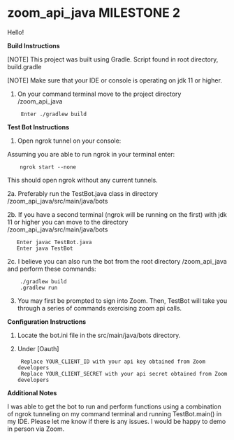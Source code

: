 # zoom_api_java MILESTONE 2

Hello!

**Build Instructions** 

[NOTE] This project was built using Gradle. Script found in root directory, build.gradle

[NOTE] Make sure that your IDE or console is operating on jdk 11 or higher.
1) On your command terminal move to the project directory /zoom_api_java

        Enter ./gradlew build

**Test Bot Instructions**

1) Open ngrok tunnel on your console:
           
Assuming you are able to run ngrok in your terminal enter:

        ngrok start --none
       
This should open ngrok without any current tunnels.

2a. Preferably run the TestBot.java class in directory /zoom_api_java/src/main/java/bots

2b. If you have a second terminal (ngrok will be running on the first) with jdk 11 or higher
you can move to the directory /zoom_api_java/src/main/java/bots
      
       Enter javac TestBot.java
       Enter java TestBot 
2c. I believe you can also run the bot from the root directory /zoom_api_java and perform these commands:

        ./gradlew build
        .gradlew run

3. You may first be prompted to sign into Zoom. Then, TestBot will take you through a series of commands exercising zoom api calls.

**Configuration Instructions**

1) Locate the bot.ini file in the src/main/java/bots directory. 

2) Under [Oauth]

        Replace YOUR_CLIENT_ID with your api key obtained from Zoom developers
        Replace YOUR_CLIENT_SECRET with your api secret obtained from Zoom developers


**Additional Notes**

I was able to get the bot to run and perform functions using a combination of ngrok 
tunneling on my command terminal and running TestBot.main() in my IDE. Please let me 
know if there is any issues. I would be happy to demo in person via Zoom.
